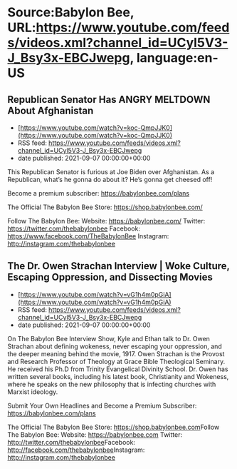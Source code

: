 # Source:Babylon Bee, URL:https://www.youtube.com/feeds/videos.xml?channel_id=UCyl5V3-J_Bsy3x-EBCJwepg, language:en-US

## Republican Senator Has ANGRY MELTDOWN About Afghanistan
 - [https://www.youtube.com/watch?v=koc-QmpJJK0](https://www.youtube.com/watch?v=koc-QmpJJK0)
 - RSS feed: https://www.youtube.com/feeds/videos.xml?channel_id=UCyl5V3-J_Bsy3x-EBCJwepg
 - date published: 2021-09-07 00:00:00+00:00

This Republican Senator is furious at Joe Biden over Afghanistan. As a Republican, what’s he gonna do about it? He’s gonna get cheesed off!

Become a premium subscriber:  https://babylonbee.com/plans

The Official The Babylon Bee Store:  https://shop.babylonbee.com/

Follow The Babylon Bee:
Website: https://babylonbee.com/
Twitter: https://twitter.com/thebabylonbee
Facebook: https://www.facebook.com/TheBabylonBee
Instagram: http://instagram.com/thebabylonbee

## The Dr. Owen Strachan Interview | Woke Culture, Escaping Oppression, and Dissecting Movies
 - [https://www.youtube.com/watch?v=vG1h4m0pGiA](https://www.youtube.com/watch?v=vG1h4m0pGiA)
 - RSS feed: https://www.youtube.com/feeds/videos.xml?channel_id=UCyl5V3-J_Bsy3x-EBCJwepg
 - date published: 2021-09-07 00:00:00+00:00

On The Babylon Bee Interview Show, Kyle and Ethan talk to Dr. Owen Strachan about defining wokeness, never escaping your oppression, and the deeper meaning behind the movie, 1917. Owen Strachan is the Provost and Research Professor of Theology at Grace Bible Theological Seminary. He received his Ph.D from Trinity Evangelical Divinity School. Dr. Owen has written several books, including his latest book, Christianity and Wokeness, where he speaks on the new philosophy that is infecting churches with Marxist ideology.

Submit Your Own Headlines and Become a Premium Subscriber: https://babylonbee.com/plans

The Official The Babylon Bee Store: https://shop.babylonbee.com​​​​
Follow The Babylon Bee:
Website: https://babylonbee.com​​​​
Twitter: http://twitter.com/thebabylonbee
​​​​Facebook: http://facebook.com/thebabylonbee
​​​​Instagram: http://instagram.com/thebabylonbee​

